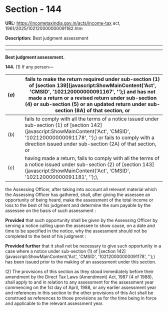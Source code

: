 # Section - 144

**URL:** https://incometaxindia.gov.in/acts/income-tax act, 1961/2025/102120000000091182.htm

**Description:** Best judgment assessment

---

****

**Best judgment assessment.**

**144.** (1) If any person—

(_a_)|  |  fails to make the return required under sub-section (1) of [section 139](javascript:ShowMainContent\('Act', 'CMSID', '102120000000091167', ''\);) and has not made a return or a revised return under sub-section (4) or sub-section (5) or an updated return under sub-section (8A) of that section, or  
---|---|---  
(_b_)|  |  fails to comply with all the terms of a notice issued under sub-section (1) of [section 142](javascript:ShowMainContent\('Act', 'CMSID', '102120000000091178', ''\);) or fails to comply with a direction issued under sub-section (2A) of that section, or  
(_c_)|  |  having made a return, fails to comply with all the terms of a notice issued under sub-section (2) of [section 143](javascript:ShowMainContent\('Act', 'CMSID', '102120000000091181', ''\);),  
  
the Assessing Officer, after taking into account all relevant material which the Assessing Officer has gathered, shall, after giving the assessee an opportunity of being heard, make the assessment of the total income or loss to the best of his judgment and determine the sum payable by the assessee on the basis of such assessment :

**Provided** that such opportunity shall be given by the Assessing Officer by serving a notice calling upon the assessee to show cause, on a date and time to be specified in the notice, why the assessment should not be completed to the best of his judgment :

**Provided further** that it shall not be necessary to give such opportunity in a case where a notice under sub-section (1) of [section 142](javascript:ShowMainContent\('Act', 'CMSID', '102120000000091178', ''\);) has been issued prior to the making of an assessment under this section.

(2) The provisions of this section as they stood immediately before their amendment by the Direct Tax Laws (Amendment) Act, 1987 (4 of 1988), shall apply to and in relation to any assessment for the assessment year commencing on the 1st day of April, 1988, or any earlier assessment year and references in this section to the other provisions of this Act shall be construed as references to those provisions as for the time being in force and applicable to the relevant assessment year.